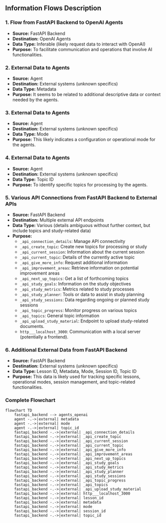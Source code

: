 ## Information Flows Description

### 1. Flow from FastAPI Backend to OpenAI Agents
- **Source:** FastAPI Backend
- **Destination:** OpenAI Agents
- **Data Type:** Inferable (likely request data to interact with OpenAI)
- **Purpose:** To facilitate communication and operations that involve AI functionalities.

### 2. External Data to Agents
- **Source:** Agent
- **Destination:** External systems (unknown specifics)
- **Data Type:** Metadata
- **Purpose:** It seems to be related to additional descriptive data or context needed by the agents.

### 3. External Data to Agents
- **Source:** Agent
- **Destination:** External systems (unknown specifics)
- **Data Type:** Mode
- **Purpose:** This likely indicates a configuration or operational mode for the agents.

### 4. External Data to Agents
- **Source:** Agent
- **Destination:** External systems (unknown specifics)
- **Data Type:** Topic ID
- **Purpose:** To identify specific topics for processing by the agents.

### 5. Various API Connections from FastAPI Backend to External APIs
- **Source:** FastAPI Backend
- **Destination:** Multiple external API endpoints
- **Data Type:** Various (details ambiguous without further context, but include topics and study-related data)
- **Purpose:** 
   - `_api_connection_details`: Manage API connectivity
   - `_api_create_topic`: Create new topics for processing or study
   - `_api_current_session`: Information about the current session
   - `_api_current_topic`: Details of the currently active topic
   - `_api_give_more_info`: Request additional information
   - `_api_improvement_areas`: Retrieve information on potential improvement areas
   - `_api_next_up_topics`: Get a list of forthcoming topics
   - `_api_study_goals`: Information on the study objectives
   - `_api_study_metrics`: Metrics related to study processes
   - `_api_study_planner`: Tools or data to assist in study planning
   - `_api_study_sessions`: Data regarding ongoing or planned study sessions
   - `_api_topic_progress`: Monitor progress on various topics
   - `_api_topics`: General topic information
   - `_api_upload_study_material`: Endpoint to upload study-related documents.
   - `http___localhost_3000`: Communication with a local server (potentially a frontend).

### 6. Additional External Data from FastAPI Backend
- **Source:** FastAPI Backend
- **Destination:** External systems (unknown specifics)
- **Data Type:** Lesson ID, Metadata, Mode, Session ID, Topic ID
- **Purpose:** This data is likely used for tracking specific lessons, operational modes, session management, and topic-related functionalities.

### Complete Flowchart

```mermaid
flowchart TD
    fastapi_backend --> agents_openai
    agent -.->|external| metadata
    agent -.->|external| mode
    agent -.->|external| topic_id
    fastapi_backend -.->|external| _api_connection_details
    fastapi_backend -.->|external| _api_create_topic
    fastapi_backend -.->|external| _api_current_session
    fastapi_backend -.->|external| _api_current_topic
    fastapi_backend -.->|external| _api_give_more_info
    fastapi_backend -.->|external| _api_improvement_areas
    fastapi_backend -.->|external| _api_next_up_topics
    fastapi_backend -.->|external| _api_study_goals
    fastapi_backend -.->|external| _api_study_metrics
    fastapi_backend -.->|external| _api_study_planner
    fastapi_backend -.->|external| _api_study_sessions
    fastapi_backend -.->|external| _api_topic_progress
    fastapi_backend -.->|external| _api_topics
    fastapi_backend -.->|external| _api_upload_study_material
    fastapi_backend -.->|external| http___localhost_3000
    fastapi_backend -.->|external| lesson_id
    fastapi_backend -.->|external| metadata
    fastapi_backend -.->|external| mode
    fastapi_backend -.->|external| session_id
    fastapi_backend -.->|external| topic_id
```